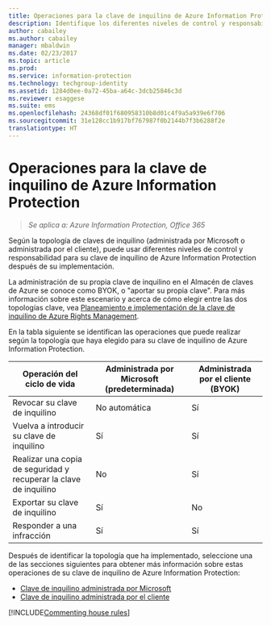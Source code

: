 ```yaml
---
title: Operaciones para la clave de inquilino de Azure Information Protection
description: Identifique los diferentes niveles de control y responsabilidad que tiene para su clave de inquilino de Azure Information Protection.
author: cabailey
ms.author: cabailey
manager: mbaldwin
ms.date: 02/23/2017
ms.topic: article
ms.prod: 
ms.service: information-protection
ms.technology: techgroup-identity
ms.assetid: 1284d0ee-0a72-45ba-a64c-3dcb25846c3d
ms.reviewer: esaggese
ms.suite: ems
ms.openlocfilehash: 24368df01f680958310b8d01c4f9a5a939e6f706
ms.sourcegitcommit: 31e128cc1b917bf767987f0b2144b7f3b6288f2e
translationtype: HT
---
```

# <a name="operations-for-your-azure-information-protection-tenant-key"></a>Operaciones para la clave de inquilino de Azure Information Protection

>*Se aplica a: Azure Information Protection, Office 365*

Según la topología de claves de inquilino (administrada por Microsoft o administrada por el cliente), puede usar diferentes niveles de control y responsabilidad para su clave de inquilino de Azure Information Protection después de su implementación.

La administración de su propia clave de inquilino en el Almacén de claves de Azure se conoce como BYOK, o "aportar su propia clave". Para más información sobre este escenario y acerca de cómo elegir entre las dos topologías clave, vea [Planeamiento e implementación de la clave de inquilino de Azure Rights Management](../plan-design/plan-implement-tenant-key.md).

En la tabla siguiente se identifican las operaciones que puede realizar según la topología que haya elegido para su clave de inquilino de Azure Information Protection.

|Operación del ciclo de vida|Administrada por Microsoft (predeterminada)|Administrada por el cliente (BYOK)|
|-----------------------|-------------------------------|---------------------------|
|Revocar su clave de inquilino|No automática|Sí|
|Vuelva a introducir su clave de inquilino|Sí|Sí|
|Realizar una copia de seguridad y recuperar la clave de inquilino|No|Sí|
|Exportar su clave de inquilino|Sí|No|
|Responder a una infracción|Sí|Sí|

Después de identificar la topología que ha implementado, seleccione una de las secciones siguientes para obtener más información sobre estas operaciones de su clave de inquilino de Azure Information Protection:


- [Clave de inquilino administrada por Microsoft](operations-microsoft-managed-tenant-key.md)
- [Clave de inquilino administrada por el cliente](operations-customer-managed-tenant-key.md)

[!INCLUDE[Commenting house rules](../includes/houserules.md)]
